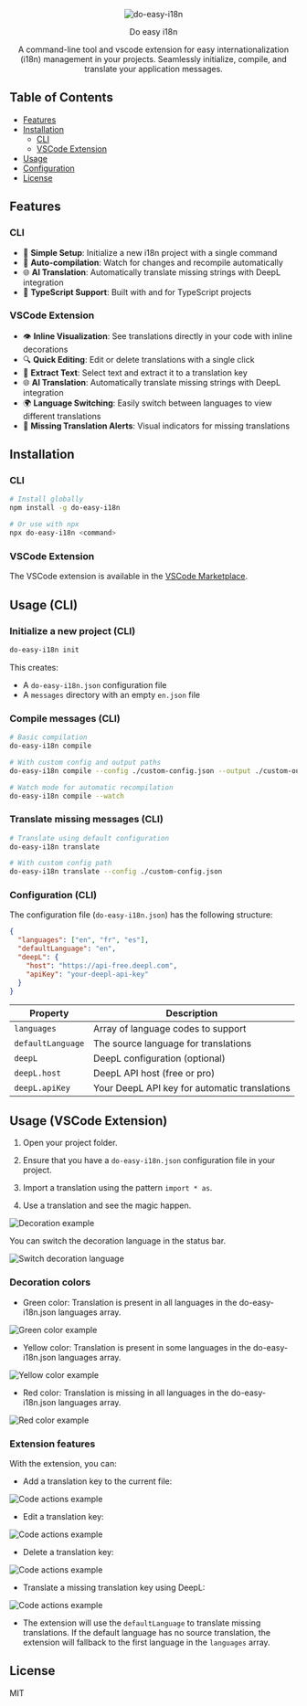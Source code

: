 <p align="center">
  <img src="logo.png" alt="do-easy-i18n"/>

  <p style="text-align:center;">Do easy i18n</p>

  <p style="text-align:center;">A command-line tool and vscode extension for easy internationalization (i18n) management in your projects. Seamlessly initialize, compile, and translate your application messages.</p>
</p>

## Table of Contents

- [Features](#features)
- [Installation](#installation)
  - [CLI](#cli)
  - [VSCode Extension](#vscode-extension)
- [Usage](#usage-cli)
- [Configuration](#configuration-cli)
- [License](#license)

## Features

### CLI

- 🚀 **Simple Setup**: Initialize a new i18n project with a single command
- 🔄 **Auto-compilation**: Watch for changes and recompile automatically
- 🌐 **AI Translation**: Automatically translate missing strings with DeepL integration
- 🧩 **TypeScript Support**: Built with and for TypeScript projects

### VSCode Extension

- 👁️ **Inline Visualization**: See translations directly in your code with inline decorations
- 🔍 **Quick Editing**: Edit or delete translations with a single click
- 🔄 **Extract Text**: Select text and extract it to a translation key
- 🌐 **AI Translation**: Automatically translate missing strings with DeepL integration
- 🌍 **Language Switching**: Easily switch between languages to view different translations
- 🚨 **Missing Translation Alerts**: Visual indicators for missing translations

## Installation

### CLI

```bash
# Install globally
npm install -g do-easy-i18n

# Or use with npx
npx do-easy-i18n <command>
```

### VSCode Extension

The VSCode extension is available in the [VSCode Marketplace](https://marketplace.visualstudio.com/items?itemName=do-easy.do-easy-i18n).

## Usage (CLI)

### Initialize a new project (CLI)

```bash
do-easy-i18n init
```

This creates:

- A `do-easy-i18n.json` configuration file
- A `messages` directory with an empty `en.json` file

### Compile messages (CLI)

```bash
# Basic compilation
do-easy-i18n compile

# With custom config and output paths
do-easy-i18n compile --config ./custom-config.json --output ./custom-output

# Watch mode for automatic recompilation
do-easy-i18n compile --watch
```

### Translate missing messages (CLI)

```bash
# Translate using default configuration
do-easy-i18n translate

# With custom config path
do-easy-i18n translate --config ./custom-config.json
```

### Configuration (CLI)

The configuration file (`do-easy-i18n.json`) has the following structure:

```json
{
  "languages": ["en", "fr", "es"],
  "defaultLanguage": "en",
  "deepL": {
    "host": "https://api-free.deepl.com",
    "apiKey": "your-deepl-api-key"
  }
}
```

| Property          | Description                                   |
| ----------------- | --------------------------------------------- |
| `languages`       | Array of language codes to support            |
| `defaultLanguage` | The source language for translations          |
| `deepL`           | DeepL configuration (optional)                |
| `deepL.host`      | DeepL API host (free or pro)                  |
| `deepL.apiKey`    | Your DeepL API key for automatic translations |

## Usage (VSCode Extension)

1. Open your project folder.

2. Ensure that you have a `do-easy-i18n.json` configuration file in your project.

3. Import a translation using the pattern `import * as`.

4. Use a translation and see the magic happen.

![Decoration example](docs/decoration-example.png)

You can switch the decoration language in the status bar.

![Switch decoration language](docs/switch-language-example.gif)

### Decoration colors

- Green color: Translation is present in all languages in the do-easy-i18n.json languages array.

![Green color example](docs/green-example.png)

- Yellow color: Translation is present in some languages in the do-easy-i18n.json languages array.

![Yellow color example](docs/yellow-example.png)

- Red color: Translation is missing in all languages in the do-easy-i18n.json languages array.

![Red color example](docs/red-example.png)

### Extension features

With the extension, you can:

- Add a translation key to the current file:

![Code actions example](docs/code-actions-add-example.gif)

- Edit a translation key:

![Code actions example](docs/code-actions-edit-example.gif)

- Delete a translation key:

![Code actions example](docs/code-actions-delete-example.gif)

- Translate a missing translation key using DeepL:

![Code actions example](docs/code-actions-translate-example.gif)

- The extension will use the `defaultLanguage` to translate missing translations. If the default language has no source translation, the extension will fallback to the first language in the `languages` array.

## License

MIT
